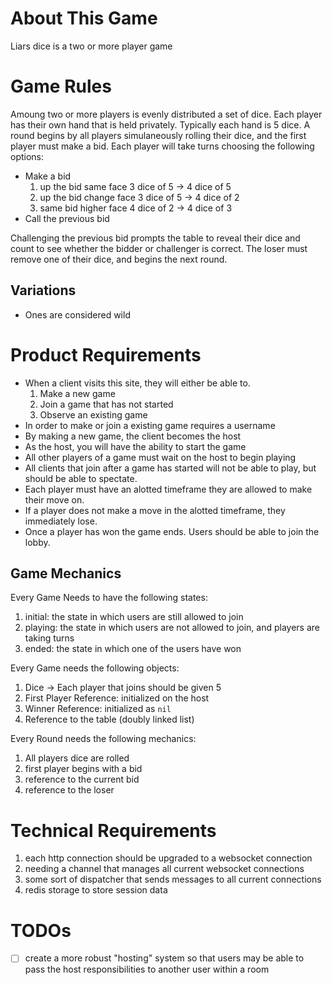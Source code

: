 # About This Game
Liars dice is a two or more player game

# Game Rules
Amoung two or more players is evenly distributed a set of dice. Each player has their own hand that is held privately. Typically each hand is 5 dice. A round begins by all players simulaneously rolling their dice, and the first player must make a bid. Each player will take turns choosing the following options:

- Make a bid
  1. up the bid same face
    3 dice of 5 -> 4 dice of 5
  2. up the bid change face
    3 dice of 5 -> 4 dice of 2
  3. same bid higher face
    4 dice of 2 -> 4 dice of 3
- Call the previous bid

Challenging the previous bid prompts the table to reveal their dice and count to see whether the bidder or challenger is correct. The loser must remove one of their dice, and begins the next round.

## Variations
- Ones are considered wild

# Product Requirements
- When a client visits this site, they will either be able to.
  1. Make a new game
  2. Join a game that has not started
  3. Observe an existing game
- In order to make or join a existing game requires a username
- By making a new game, the client becomes the host
- As the host, you will have the ability to start the game
- All other players of a game must wait on the host to begin playing
- All clients that join after a game has started will not be able to play, but should be able to spectate.
- Each player must have an alotted timeframe they are allowed to make their move on.
- If a player does not make a move in the alotted timeframe, they immediately lose.
- Once a player has won the game ends. Users should be able to join the lobby.

## Game Mechanics
Every Game Needs to have the following states:
1. initial: the state in which users are still allowed to join
2. playing: the state in which users are not allowed to join, and players are taking turns
3. ended: the state in which one of the users have won

Every Game needs the following objects:
1. Dice -> Each player that joins should be given 5
2. First Player Reference: initialized on the host
3. Winner Reference: initialized as `nil`
4. Reference to the table (doubly linked list)

Every Round needs the following mechanics:
1. All players dice are rolled
2. first player begins with a bid
3. reference to the current bid
4. reference to the loser

# Technical Requirements
1. each http connection should be upgraded to a websocket connection
2. needing a channel that manages all current websocket connections
3. some sort of dispatcher that sends messages to all current connections
4. redis storage to store session data

# TODOs
- [ ] create a more robust "hosting" system so that users may be able to
  pass the host responsibilities to another user within a room
